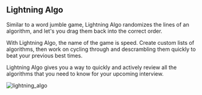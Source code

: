## Lightning Algo

Similar to a word jumble game, Lightning Algo randomizes the lines of an algorithm, and let's you drag them back into the correct order. 

With Lightning Algo, the name of the game is speed. Create custom lists of algorithms, then work on cycling through and descrambling them quickly to beat your previous best times. 

Lightning Algo gives you a way to quickly and actively review all the algorithms that you need to know for your upcoming interview. 

![lightning_algo](https://user-images.githubusercontent.com/8163492/112932905-a1ae8380-90d3-11eb-817a-a482e90b4b44.png)











